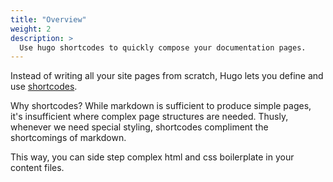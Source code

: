 ```yaml
---
title: "Overview"
weight: 2
description: >
  Use hugo shortcodes to quickly compose your documentation pages.
---
```


Instead of writing all your site pages from scratch, Hugo lets you define and use [shortcodes](https://gohugo.io/content-management/shortcodes/). 

Why shortcodes? While markdown is sufficient to produce simple pages, it's insufficient where complex page structures are needed. Thusly, whenever we need special styling, shortcodes compliment the shortcomings of markdown.

This way, you can side step complex html and css boilerplate in your content files.
